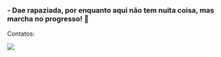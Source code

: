 ### - Dae rapaziada, por enquanto aqui não tem nuita coisa, mas marcha no progresso! 🚀

Contatos:

<div>
  
<a href="https://www.instagram.com/joaogonsalvess/" target="_blank"><img src="https://img.shields.io/badge/-Instagram-%23E4405F?style=for-the-badge&logo=instagram&logoColor=white" target="_blank"></a>
  </div>
  

